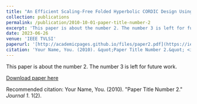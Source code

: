 ```yaml
---
title: "An Efficient Scaling-Free Folded Hyperbolic CORDIC Design Using a Novel Low-Complexity Power-of-2 Taylor Series Approximation"
collection: publications
permalink: /publication/2010-10-01-paper-title-number-2
excerpt: 'This paper is about the number 2. The number 3 is left for future work.'
date: 2023-06-26
venue: 'IEEE TVLSI'
paperurl: '[http://academicpages.github.io/files/paper2.pdf](https://ieeexplore.ieee.org/abstract/document/10161702)'
citation: 'Your Name, You. (2010). &quot;Paper Title Number 2.&quot; <i>Journal 1</i>. 1(2).'
---
```

This paper is about the number 2. The number 3 is left for future work.

[Download paper here]([http://academicpages.github.io/files/paper2.pdf](https://ieeexplore.ieee.org/stamp/stamp.jsp?tp=&arnumber=10161702))

Recommended citation: Your Name, You. (2010). "Paper Title Number 2." <i>Journal 1</i>. 1(2).
